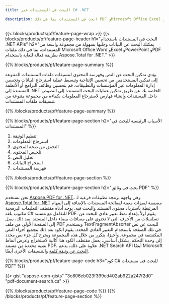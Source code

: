 ```yaml
---
title: البحث في المستندات عبر C# .NET 

description: ابحث في المستندات بما في ذلك PDF وMicrosoft Office Excel وWord وPowerPoint والمزيد عبر تطبيق .NET الخاص بك. ابحث عن المستندات عبر الإنترنت من خلال التطبيق.
---
```


{{< blocks/products/pf/feature-page-wrap >}}
{{< blocks/products/pf/feature-page-header h1="البحث في المستندات باستخدام .NET APIs" h2="يمكنك البحث عن البيانات وجلبها بسهولة من مجموعة واسعة من المستندات، بما في ذلك ملفات Microsoft Office Word وExcel وPowerPoint وPDF بطريقة فعالة للغاية باستخدام Aspose.Total for .NET." >}}

{{% blocks/products/pf/feature-page-summary %}}

يؤدي تمكين البحث عن النص وفهرسة المحتوى لتنسيقات ملفات المستندات المتنوعة إلى تمكين المستخدمين من تحسين الإنتاجية وتبسيط عملية استرجاع البيانات وتحسين إدارة المعلومات عبر المؤسسات والتطبيقات. قم بتحسين وظائف البرامج أو الأنظمة المستندة إلى .NET الخاصة بك عن طريق تمكين عمليات البحث المستندة إلى النصوص داخل المستندات وإنشاء فهارس لاسترجاع المعلومات بكفاءة من مجموعة متنوعة من تنسيقات ملفات المستندات.

{{% /blocks/products/pf/feature-page-summary  %}}

{{% blocks/products/pf/feature-page-section  h2="الأسباب الرئيسية للبحث في المستندات" %}}

1. تنظيم الوثيقة
1. استرجاع المعلومات
1. التحقق من صحة المحتوى 
1. تلخيص المحتوى 
1. تحليل النص
1. استخراج البيانات 
1. فهرسة المستندات 


{{% /blocks/products/pf/feature-page-section %}}

{{% blocks/products/pf/feature-page-section  h2="بحث في وثائق PDF" %}}

نحن نستخدم [Aspose.PDF for .NET](https://products.aspose.com/pdf/net/)، وهي واجهة برمجة تطبيقات فرعية لـ [Aspose.Total for .NET](https://products.aspose.com/total/net/) مصممة لميزات معينة لمعالجة المستندات بالإضافة إلى المهام المرتبطة باسترداد محتوى المستند والبحث فيه. يوجد أدناه مقتطف التعليمات البرمجية مكتوب بلغة C# للتفاعل مع مستند PDF. يقوم أولاً بإعداد نمط تعبير عادي للبحث عن تسلسلات من الأحرف التي لا تحتوي على مسافات بيضاء داخل المستند. بعد ذلك، يصل إلى الصفحة الأولى من ملف PDF ويستخدم TextFragmentAbsorter للبحث عن نص في تلك الصفحة باستخدام التعبير العادي المحدد. يقوم الكود بعد ذلك بتجميع أجزاء النص المكتشفة في مجموعة. وأخيرًا، يتكرر من خلال هذه المجموعة ويخرج كل جزء نص محدد إلى وحدة التحكم. بشكل أساسي، يعمل مقتطف الكود هذا كآلية لاستخراج وعرض أنماط نصية محددة من مستند PDF. علاوة على ذلك، يدعم .NET Search API أيضًا Microsoft [البحث عن وثيقة كلمة](https://products.aspose.com/total/net/search/word/) والتنسيقات الأخرى أيضًا.

{{% blocks/products/pf/feature-page-code h3="كود C# للبحث في مستندات PDF" %}}

{{< gist "aspose-com-gists" "3c806eb023f399cd402ab922a247f2d0" "pdf-document-search.cs" >}}

{{% /blocks/products/pf/feature-page-code  %}}
{{% /blocks/products/pf/feature-page-section %}}